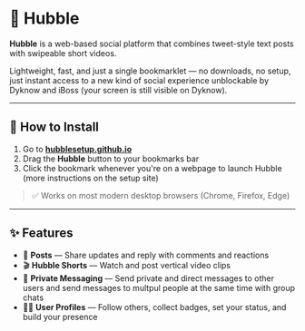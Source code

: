 # 🌌 Hubble

**Hubble** is a web-based social platform that combines tweet-style text posts with swipeable short videos.

Lightweight, fast, and just a single bookmarklet — no downloads, no setup, just instant access to a new kind of social experience unblockable by Dyknow and iBoss (your screen is still visible on Dyknow).

---

## 🚀 How to Install

1. Go to **[hubblesetup.github.io](https://hubblesetup.github.io)**
2. Drag the **Hubble** button to your bookmarks bar
3. Click the bookmark whenever you're on a webpage to launch Hubble
(more instructions on the setup site)
> ✅ Works on most modern desktop browsers (Chrome, Firefox, Edge)

---

## ✨ Features

- 📢 **Posts** — Share updates and reply with comments and reactions
- 🎬 **Hubble Shorts** — Watch and post vertical video clips
- 💬 **Private Messaging** — Send private and direct messages to other users and send messages to multpul people at the same time with group chats
- 🧑‍🚀 **User Profiles** — Follow others, collect badges, set your status, and build your presence
